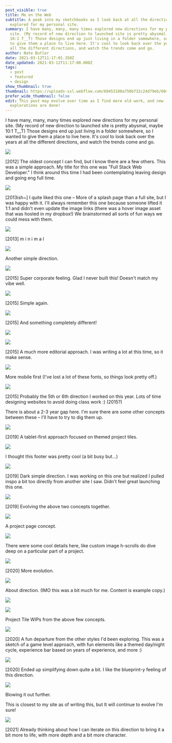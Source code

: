 ```yaml
---
post_visible: true
title: Me on the Web
subtitle: A peak into my sketchbooks as I look back at all the directions I've
  explored for my personal site.
summary: I have many, many, many times explored new directions for my personal
  site. (My record of new direction to launched site is pretty abysmal, maybe
  10:1 T__T) Those designs end up just living in a folder somewhere, so I wanted
  to give them a place to live here. It's cool to look back over the years at
  all the different directions, and watch the trends come and go.
author: Nate Butler
date: 2021-03-12T11:17:01.350Z
date_updated: 2021-03-12T11:17:00.000Z
tags:
  - post
  - featured
  - design
show_thumbnail: true
thumbnail: https://uploads-ssl.webflow.com/60453108a750bf32c24d79eb/604bbb590e0fb42da5ec0730_Screen%20Shot%202021-03-12%20at%2011.00.21%20AM.png
prefer_wide_thumbnail: false
edit: This post may evolve over time as I find more old work, and new
  explorations are done!
---
```

I have many, many, many times explored new directions for my personal site. (My record of new direction to launched site is pretty abysmal, maybe 10:1 T__T) Those designs end up just living in a folder somewhere, so I wanted to give them a place to live here. It's cool to look back over the years at all the different directions, and watch the trends come and go.

![](https://uploads-ssl.webflow.com/60453108a750bf32c24d79eb/604bb40635e9c957609d0359_Screen%20Shot%202021-03-12%20at%2010.33.10%20AM.png)

\[2012] The oldest concept I can find, but I know there are a few others. This was a simple approach. My title for this one was "Full Stack Web Developer." I think around this time I had been contemplating leaving design and going eng full time.

![](https://uploads-ssl.webflow.com/60453108a750bf32c24d79eb/604bb505e9349f61cec6c341_Screen%20Shot%202021-03-12%20at%2010.34.56%20AM.png)

\[2013ish~] I quite liked this one – More of a splash page than a full site, but I was happy with it. I'll always remember this one because someone lifted it 1:1 and didn't even update the image links (there was a hover image asset that was hosted in my dropbox!) We brainstormed all sorts of fun ways we could mess with them.

![](https://uploads-ssl.webflow.com/60453108a750bf32c24d79eb/604bba7365053bcfe997c76d_Screen%20Shot%202021-03-12%20at%2010.52.15%20AM.png)

\[2013] m i n i m a l

![](https://uploads-ssl.webflow.com/60453108a750bf32c24d79eb/604e6aaca35a42ce3746f80a_Screenshot%202013-12-15%2019.07.50.jpeg)

Another simple direction.

![](https://uploads-ssl.webflow.com/60453108a750bf32c24d79eb/604bbac964788fa9180d6c18_Screen%20Shot%202021-03-12%20at%2010.57.02%20AM.png)

\[2015] Super corporate feeling. Glad I never built this! Doesn't match my vibe well.

![](https://uploads-ssl.webflow.com/60453108a750bf32c24d79eb/604bbaf3e9349f7a7dc6dc3b_Screen%20Shot%202021-03-12%20at%2010.57.34%20AM.png)

\[2015] Simple again.

![](https://uploads-ssl.webflow.com/60453108a750bf32c24d79eb/604bbb18c2e0fa38d3c3262b_v4-d1.png)

\[2015] And something completely different!

![](https://uploads-ssl.webflow.com/60453108a750bf32c24d79eb/604bba84983bbbf5ca688cfe_Screen%20Shot%202021-03-12%20at%2010.55.58%20AM.png)

![](https://uploads-ssl.webflow.com/60453108a750bf32c24d79eb/604bba9457aac10127329de5_Screen%20Shot%202021-03-12%20at%2010.56.23%20AM.png)

\[2015] A much more editorial approach. I was writing a lot at this time, so it make sense.

![](https://uploads-ssl.webflow.com/60453108a750bf32c24d79eb/604bbb3c4ff35771de905edd_Screen%20Shot%202021-03-12%20at%2011.00.03%20AM.png)

More mobile first (I've lost a lot of these fonts, so things look pretty off.)

![](https://uploads-ssl.webflow.com/60453108a750bf32c24d79eb/604bbb590e0fb42da5ec0730_Screen%20Shot%202021-03-12%20at%2011.00.21%20AM.png)

\[2015] Probably the 5th or 6th direction I worked on this year. Lots of time designing websites to avoid doing class work :) (2015?)

There is about a 2-3 year gap here. I'm sure there are some other concepts between these – I'll have to try to dig them up.

![](https://uploads-ssl.webflow.com/60453108a750bf32c24d79eb/604bda8003b5a73bb1af843c_Screen%20Shot%202021-03-12%20at%201.11.03%20PM.png)

\[2019] A tablet-first approach focused on themed project tiles.

![](https://uploads-ssl.webflow.com/60453108a750bf32c24d79eb/604bda957f9d024fed9920ab_Screen%20Shot%202021-03-12%20at%201.11.32%20PM.png)

I thought this footer was pretty cool (a bit busy but...)

![](https://uploads-ssl.webflow.com/60453108a750bf32c24d79eb/604bdabf571e781647ee0a07_Screen%20Shot%202021-03-12%20at%201.11.56%20PM.png)

\[2019] Dark simple direction. I was working on this one but realized I pulled inspo a bit too directly from another site I saw. Didn't feel great launching this one.

![](https://uploads-ssl.webflow.com/60453108a750bf32c24d79eb/604bdaf3ec4a8283ba115281_Screen%20Shot%202021-03-12%20at%201.12.21%20PM.png)

\[2019] Evolving the above two concepts together.

![](https://uploads-ssl.webflow.com/60453108a750bf32c24d79eb/604bdb08d36352cfc56f0fab_Screen%20Shot%202021-03-12%20at%201.12.47%20PM.png)

A project page concept.

![](https://uploads-ssl.webflow.com/60453108a750bf32c24d79eb/604bdb1ae25b437f1ebb5bb3_Screen%20Shot%202021-03-12%20at%201.13.11%20PM.png)

There were some cool details here, like custom image h-scrolls do dive deep on a particular part of a project.

![](https://uploads-ssl.webflow.com/60453108a750bf32c24d79eb/604bdb4460ff3e0da9b23af7_Screen%20Shot%202021-03-12%20at%201.13.32%20PM.png)

\[2020] More evolution.

![](https://uploads-ssl.webflow.com/60453108a750bf32c24d79eb/604bdb52e37b94ea500a2f92_Screen%20Shot%202021-03-12%20at%201.13.51%20PM.png)

About direction. (IMO this was a bit much for me. Content is example copy.)

![](https://uploads-ssl.webflow.com/60453108a750bf32c24d79eb/604bdb893e5bf650f5cef35d_Screen%20Shot%202021-03-12%20at%201.14.24%20PM.png)

![](https://uploads-ssl.webflow.com/60453108a750bf32c24d79eb/604bdbc3cc0083bc091c6a8e_Screen%20Shot%202021-03-12%20at%201.23.02%20PM.png)

Project Tile WIPs from the above few concepts.

![](https://uploads-ssl.webflow.com/60453108a750bf32c24d79eb/604bcbccd49140d58a82c8e8_IMG_0205.jpg)

\[2020] A fun departure from the other styles I'd been exploring. This was a sketch of a game level approach, with fun elements like a themed day/night cycle, experience bar based on years of experience, and more :)

![](https://uploads-ssl.webflow.com/60453108a750bf32c24d79eb/604bdbf97f9d0275859923a9_Screen%20Shot%202021-03-12%20at%201.15.42%20PM.png)

\[2020] Ended up simplifying down quite a bit. I like the blueprint-y feeling of this direction.

![](https://uploads-ssl.webflow.com/60453108a750bf32c24d79eb/604bdc1b2ba0d679dc12a6e9_Screen%20Shot%202021-03-12%20at%201.16.45%20PM.png)

Blowing it out further.

This is closest to my site as of writing this, but It will continue to evolve I'm sure!

![](https://uploads-ssl.webflow.com/60453108a750bf32c24d79eb/604bdc637a2c856e887b0ab7_Screen%20Shot%202021-03-12%20at%201.25.48%20PM.png)

\[2021] Already thinking about how I can iterate on this direction to bring it a bit more to life, with more depth and a bit more character.